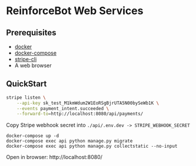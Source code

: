 # ReinforceBot Web Services

## Prerequisites
* [docker](https://docs.docker.com/install/)
* [docker-compose](https://docs.docker.com/compose/install/)
* [stripe-cli](https://stripe.com/docs/stripe-cli)
* A web browser

## QuickStart

```bash
stripe listen \
    --api-key sk_test_M1kmWdum2W1EoRSgBjrUTA5N00bySeWb1K \
    --events payment_intent.succeeded \
    --forward-to=http://localhost:8080/api/payments/
```

Copy Stripe webhook secret into `./api/.env.dev -> STRIPE_WEBHOOK_SECRET`

```
docker-compose up -d
docker-compose exec api python manage.py migrate
docker-compose exec api python manage.py collectstatic --no-input
```

Open in browser: http://localhost:8080/
